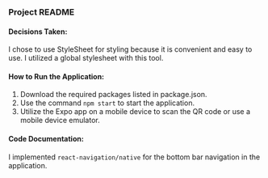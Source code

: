 ### Project README

#### Decisions Taken:
I chose to use StyleSheet for styling because it is convenient and easy to use. I utilized a global stylesheet with this tool.

#### How to Run the Application:
1. Download the required packages listed in package.json.
2. Use the command `npm start` to start the application.
3. Utilize the Expo app on a mobile device to scan the QR code or use a mobile device emulator.

#### Code Documentation:
I implemented `react-navigation/native` for the bottom bar navigation in the application.
